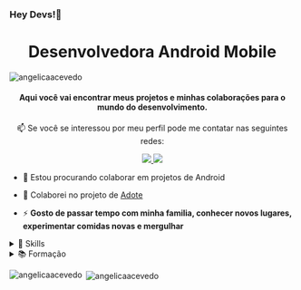### Hey Devs!👋
<h1 align="center">Desenvolvedora Android Mobile</h1>

<p align="left"> <img src="https://komarev.com/ghpvc/?username=angelicaacevedo&label=Profile%20views&color=0e75b6&style=flat" alt="angelicaacevedo" /> </p>

<h4 align="center">
  Aqui você vai encontrar meus projetos e minhas colaborações para o mundo do desenvolvimento.
</h4>

<p align="center">
📫  Se você se interessou por meu perfil pode me contatar nas seguintes redes:
</p>

<p align="center">
  <a href="mailto:aceroacevedoangelica@gmail.com" alt="Gmail">
   <img src="https://img.shields.io/badge/-aceroacevedoangelica@gmail.com-e34c41?style=flat-square&labelColor=e34c41&logo=gmail&logoColor=white&link=aceroacevedoangelica@gmail.com" /> 
  </a>

  <a href="https://www.linkedin.com/in/angelicaaceroacevedo" alt="Linkedin"> 
    <img src="https://img.shields.io/badge/-Angelica%20Acevedo-blue?style=flat-square&logo=Linkedin&logoColor=white&link=https://www.linkedin.com/in/angelicaaceroacevedo" />
  </a>
</p>

- 👯 Estou procurando colaborar em projetos de Android

- 👯 Colaborei no projeto de [Adote](https://adote.vercel.app)

- ⚡ **Gosto de passar tempo com minha familia, conhecer novos lugares, experimentar comidas novas e mergulhar**

<details>
    <summary>🚀 Skills</summary>
    <br />
    <ul>
        <li> Kotlin </li>
        <li> Compose</li>
        <li> Arquitetura MVVM | MVI</li>
        <li> Português fluente</li>
        <li> Espanhol Nativo</li>
    </ul>
 
</details>

<details>
    <summary>📚 Formação</summary>
    <br />
    <ul>
        <li> Programação Frontend | Digital House - Estação Hack</li>
        <li> Programa de Formação do Women Can Code | Trilha da AB - InBev - Android!</li>
    </ul>
</details>

<p><img align="left" src="https://github-readme-stats.vercel.app/api/top-langs?username=angelicaacevedo&show_icons=true&locale=en&layout=compact" alt="angelicaacevedo" /></p>

<p>&nbsp;<img align="center" src="https://github-readme-stats.vercel.app/api?username=angelicaacevedo&show_icons=true&locale=en" alt="angelicaacevedo" /></p>
